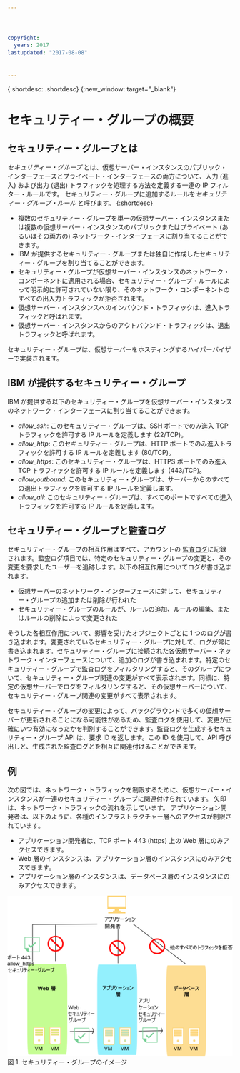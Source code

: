 ```yaml
---



copyright:
  years: 2017
lastupdated: "2017-08-08"


---
```


{:shortdesc: .shortdesc}
{:new_window: target="_blank"}

# セキュリティー・グループの概要

## セキュリティー・グループとは
*セキュリティー・グループ* とは、仮想サーバー・インスタンスのパブリック・インターフェースとプライベート・インターフェースの両方について、入力 (進入) および出力 (退出) トラフィックを処理する方法を定義する一連の IP フィルター・ルールです。 セキュリティー・グループに追加するルールを*セキュリティー・グループ・ルール* と呼びます。
{:shortdesc}

* 複数のセキュリティー・グループを単一の仮想サーバー・インスタンスまたは複数の仮想サーバー・インスタンスのパブリックまたはプライベート (あるいはその両方の) ネットワーク・インターフェースに割り当てることができます。
* IBM が提供するセキュリティー・グループまたは独自に作成したセキュリティー・グループを割り当てることができます。
* セキュリティー・グループが仮想サーバー・インスタンスのネットワーク・コンポーネントに適用される場合、セキュリティー・グループ・ルールによって明示的に許可されていない限り、そのネットワーク・コンポーネントのすべての出入力トラフィックが拒否されます。
* 仮想サーバー・インスタンスへのインバウンド・トラフィックは、進入トラフィックと呼ばれます。
* 仮想サーバー・インスタンスからのアウトバウンド・トラフィックは、退出トラフィックと呼ばれます。

セキュリティー・グループは、仮想サーバーをホスティングするハイパーバイザーで実装されます。

## IBM が提供するセキュリティー・グループ
IBM が提供する以下のセキュリティー・グループを仮想サーバー・インスタンスのネットワーク・インターフェースに割り当てることができます。

* *allow_ssh*: このセキュリティー・グループは、SSH ポートでのみ進入 TCP トラフィックを許可する IP ルールを定義します (22/TCP)。
* *allow_http*: このセキュリティー・グループは、HTTP ポートでのみ進入トラフィックを許可する IP ルールを定義します (80/TCP)。
* *allow_https*: このセキュリティー・グループは、HTTPS ポートでのみ進入 TCP トラフィックを許可する IP ルールを定義します (443/TCP)。
* *allow_outbound*: このセキュリティー・グループは、サーバーからのすべての退出トラフィックを許可する IP ルールを定義します。
* *allow_all*: このセキュリティー・グループは、すべてのポートですべての進入トラフィックを許可する IP ルールを定義します。

## セキュリティー・グループと監査ログ
セキュリティー・グループの相互作用はすべて、アカウントの [監査ログ](https://console.bluemix.net/docs/customer-portal/cpmonenv.html#cp_viewacctauditlog)に記録されます。監査ログ項目では、特定のセキュリティー・グループの変更と、その変更を要求したユーザーを追跡します。以下の相互作用についてログが書き込まれます。
* 仮想サーバーのネットワーク・インターフェースに対して、セキュリティー・グループの追加または削除が行われた
* セキュリティー・グループのルールが、ルールの追加、ルールの編集、またはルールの削除によって変更された

そうした各相互作用について、影響を受けたオブジェクトごとに 1 つのログが書き込まれます。変更されているセキュリティー・グループに対して、ログが常に書き込まれます。セキュリティー・グループに接続された各仮想サーバー・ネットワーク・インターフェースについて、追加のログが書き込まれます。特定のセキュリティー・グループで監査ログをフィルタリングすると、そのグループについて、セキュリティー・グループ関連の変更がすべて表示されます。同様に、特定の仮想サーバーでログをフィルタリングすると、その仮想サーバーについて、セキュリティー・グループ関連の変更がすべて表示されます。

セキュリティー・グループの変更によって、バックグラウンドで多くの仮想サーバーが更新されることになる可能性があるため、監査ログを使用して、変更が正確にいつ有効になったかを判別することができます。監査ログを生成するセキュリティー・グループ API は、要求 ID を返します。この ID を使用して、API 呼び出しと、生成された監査ログとを相互に関連付けることができます。

## 例
次の図では、ネットワーク・トラフィックを制限するために、仮想サーバー・インスタンスが一連のセキュリティー・グループに関連付けられています。 矢印は、ネットワーク・トラフィックの流れを示しています。 アプリケーション開発者は、以下のように、各種のインフラストラクチャー層へのアクセスが制限されています。

* アプリケーション開発者は、TCP ポート 443 (https) 上の Web 層にのみアクセスできます。
* Web 層のインスタンスは、アプリケーション層のインスタンスにのみアクセスできます。
* アプリケーション層のインスタンスは、データベース層のインスタンスにのみアクセスできます。 

![セキュリティー・グループのイメージ](images/SecurityGroups.png "イメージは、一連のセキュリティー・グループが有効になっているネットワーク・トラフィックの流れを示しています") 図 1. セキュリティー・グループのイメージ


